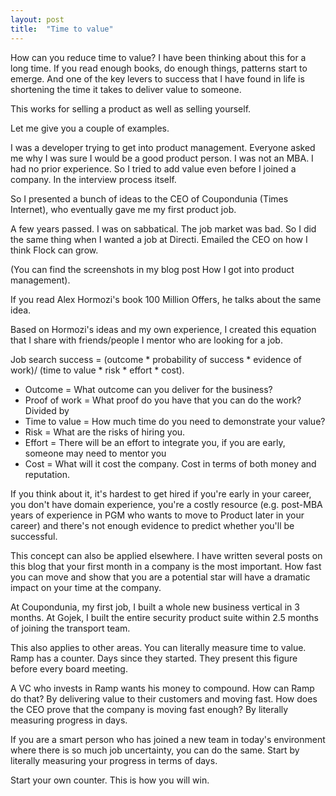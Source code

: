 ```yaml
---
layout: post
title:  "Time to value"
---
```


How can you reduce time to value? I have been thinking about this for a long time. If you read enough books, do enough things, patterns start to emerge. And one of the key levers to success that I have found in life is shortening the time it takes to deliver value to someone.

This works for selling a product as well as selling yourself.

Let me give you a couple of examples.

I was a developer trying to get into product management. Everyone asked me why I was sure I would be a good product person. I was not an MBA. I had no prior experience. So I tried to add value even before I joined a company. In the interview process itself.

So I presented a bunch of ideas to the CEO of Coupondunia (Times Internet), who eventually gave me my first product job.

A few years passed. I was on sabbatical. The job market was bad. So I did the same thing when I wanted a job at Directi. Emailed the CEO on how I think Flock can grow.

(You can find the screenshots in my blog post How I got into product management).

If you read Alex Hormozi's book 100 Million Offers, he talks about the same idea.

Based on Hormozi's ideas and my own experience, I created this equation that I share with friends/people I mentor who are looking for a job.

Job search success = (outcome * probability of success * evidence of work)/ (time to value * risk * effort * cost).

- Outcome = What outcome can you deliver for the business?
- Proof of work = What proof do you have that you can do the work?
Divided by
- Time to value = How much time do you need to demonstrate your value?
- Risk = What are the risks of hiring you.
- Effort = There will be an effort to integrate you, if you are early, someone may need to mentor you
- Cost = What will it cost the company. Cost in terms of both money and reputation.

If you think about it, it's hardest to get hired if you're early in your career, you don't have domain experience, you're a costly resource (e.g. post-MBA years of experience in PGM who wants to move to Product later in your career) and there's not enough evidence to predict whether you'll be successful.

This concept can also be applied elsewhere. I have written several posts  on this blog that your first month in a company is the most important. How fast you can move and show that you are a potential star will have a dramatic impact on your time at the company.

At Coupondunia, my first job, I built a whole new business vertical in 3 months.
At Gojek, I built the entire security product suite within 2.5 months of joining the transport team.

This also applies to other areas. You can literally measure time to value. Ramp has a counter. Days since they started. They present this figure before every board meeting.

A VC who invests in Ramp wants his money to compound. How can Ramp do that? By delivering value to their customers and moving fast. How does the CEO prove that the company is moving fast enough? By literally measuring progress in days.

If you are a smart person who has joined a new team in today's environment where there is so much job uncertainty, you can do the same. Start by literally measuring your progress in terms of days.

Start your own counter. This is how you will win.
